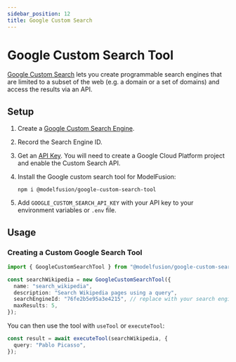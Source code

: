 ```yaml
---
sidebar_position: 12
title: Google Custom Search
---
```


# Google Custom Search Tool

[Google Custom Search](https://developers.google.com/custom-search/v1/overview) lets you create programmable search engines that are limited to a subset of the web (e.g. a domain or a set of domains) and access the results via an API.

## Setup

1. Create a [Google Custom Search Engine](https://cse.google.com/cse/all).
2. Record the Search Engine ID.
3. Get an [API Key](https://developers.google.com/custom-search/v1/introduction). You will need to create a Google Cloud Platform project and enable the Custom Search API.
4. Install the Google custom search tool for ModelFusion:

   ```
   npm i @modelfusion/google-custom-search-tool
   ```

5. Add `GOOGLE_CUSTOM_SEARCH_API_KEY` with your API key to your environment variables or `.env` file.

## Usage

### Creating a Custom Google Search Tool

```ts
import { GoogleCustomSearchTool } from "@modelfusion/google-custom-search-tool";

const searchWikipedia = new GoogleCustomSearchTool({
  name: "search_wikipedia",
  description: "Search Wikipedia pages using a query",
  searchEngineId: "76fe2b5e95a3e4215", // replace with your search engine id
  maxResults: 5,
});
```

You can then use the tool with `useTool` or `executeTool`:

```ts
const result = await executeTool(searchWikipedia, {
  query: "Pablo Picasso",
});
```
